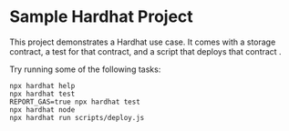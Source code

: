 # Sample Hardhat Project

This project demonstrates a Hardhat use case. It comes with a storage contract, a test for that contract, and a script that deploys that contract .

Try running some of the following tasks:

```shell
npx hardhat help
npx hardhat test
REPORT_GAS=true npx hardhat test
npx hardhat node
npx hardhat run scripts/deploy.js
```
